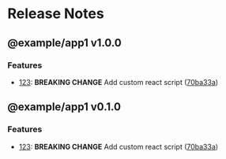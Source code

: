 # Release Notes

## @example/app1 v1.0.0

### Features

- [123](https://rally.com/issues/123): **BREAKING CHANGE** Add custom react script ([70ba33a](https://github.com/commit/70ba33a))

## @example/app1 v0.1.0

### Features

- [123](https://rally.com/issues/123): **BREAKING CHANGE** Add custom react script ([70ba33a](https://github.com/commit/70ba33a))

